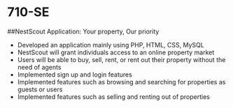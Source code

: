 # 710-SE
##NestScout Application: Your property, Our priority
- Developed an application mainly using PHP, HTML, CSS, MySQL
- NestScout will grant individuals access to an online property market
- Users will be able to buy, sell, rent, or rent out their property without the need of agents
- Implemented sign up and login features
- Implemented features such as browsing and searching for properties as guests or users
- Implemented features such as selling and renting out of properties
